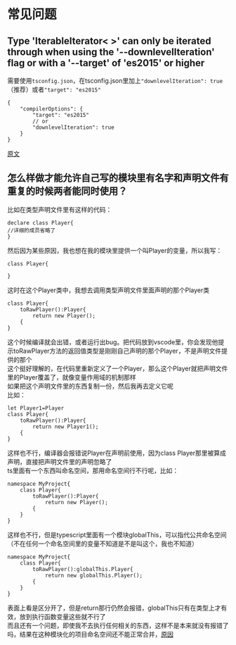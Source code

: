 # 常见问题
## Type 'IterableIterator< >' can only be iterated through when using the '--downlevelIteration' flag or with a '--target' of 'es2015' or higher
需要使用`tsconfig.json`，在tsconfig.json里加上`"downlevelIteration": true`（推荐）或者`"target": "es2015"`
```
{
    "compilerOptions": {
        "target": "es2015"
        // or
        "downlevelIteration": true
    }
}
```
[原文](https://stackoverflow.com/questions/74246843/type-iterableiteratornumber-can-only-be-iterated-through-when-using-the-d)
## 怎么样做才能允许自己写的模块里有名字和声明文件有重复的时候两者能同时使用？
比如在类型声明文件里有这样的代码：
```
declare class Player{
//详细的成员省略了
}
```
然后因为某些原因，我也想在我的模块里提供一个叫Player的变量，所以我写：
```
class Player{

}
```
这时在这个Player类中，我想去调用类型声明文件里面声明的那个Player类
```
class Player{
    toRawPlayer():Player{
        return new Player();
    {
}
```
这个时候编译就会出错，或者运行出bug。把代码放到vscode里，你会发现他提示toRawPlayer方法的返回值类型是刚刚自己声明的那个Player，不是声明文件提供的那个  
这个挺好理解的，在代码里重新定义了一个Player，那么这个Player就把声明文件里的Player覆盖了，就像变量作用域的机制那样  
如果把这个声明文件里的东西复制一份，然后我再去定义它呢  
比如：
```
let Player1=Player
class Player{
    toRawPlayer():Player{
        return new Player1();
    {
}
```
这样也不行，编译器会报错说Player在声明前使用，因为class Player那里被算成声明，直接把声明文件里的声明忽略了  
ts里面有一个东西叫命名空间，那用命名空间行不行呢，比如：  
```
namespace MyProject{
    class Player{
        toRawPlayer():Player{
            return new Player();
        {
    }
}
```
这样也不行，但是typescript里面有一个模块globalThis，可以指代公共命名空间（不在任何一个命名空间里的变量不知道是不是叫这个，我也不知道）  
```
namespace MyProject{
    class Player{
        toRawPlayer():globalThis.Player{
            return new globalThis.Player();
        {
    }
}
```
表面上看是区分开了，但是return那行仍然会报错，globalThis只有在类型上才有效，放到执行函数变量这些就不行了  
而且还有一个问题，即使我不去执行任何相关的东西，这样不是本来就没有报错了吗，结果在这种模块化的项目命名空间还不能正常合并，[原因](https://zhuanlan.zhihu.com/p/679225859)  
